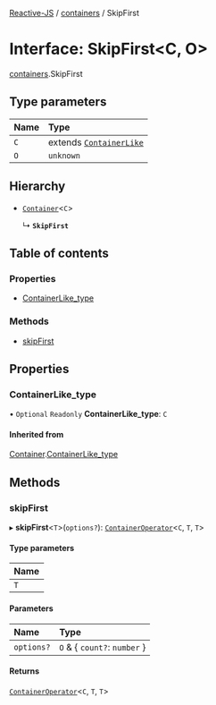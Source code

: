 [Reactive-JS](../README.md) / [containers](../modules/containers.md) / SkipFirst

# Interface: SkipFirst<C, O\>

[containers](../modules/containers.md).SkipFirst

## Type parameters

| Name | Type |
| :------ | :------ |
| `C` | extends [`ContainerLike`](containers.ContainerLike.md) |
| `O` | `unknown` |

## Hierarchy

- [`Container`](containers.Container.md)<`C`\>

  ↳ **`SkipFirst`**

## Table of contents

### Properties

- [ContainerLike\_type](containers.SkipFirst.md#containerlike_type)

### Methods

- [skipFirst](containers.SkipFirst.md#skipfirst)

## Properties

### ContainerLike\_type

• `Optional` `Readonly` **ContainerLike\_type**: `C`

#### Inherited from

[Container](containers.Container.md).[ContainerLike_type](containers.Container.md#containerlike_type)

## Methods

### skipFirst

▸ **skipFirst**<`T`\>(`options?`): [`ContainerOperator`](../modules/containers.md#containeroperator)<`C`, `T`, `T`\>

#### Type parameters

| Name |
| :------ |
| `T` |

#### Parameters

| Name | Type |
| :------ | :------ |
| `options?` | `O` & { `count?`: `number`  } |

#### Returns

[`ContainerOperator`](../modules/containers.md#containeroperator)<`C`, `T`, `T`\>
